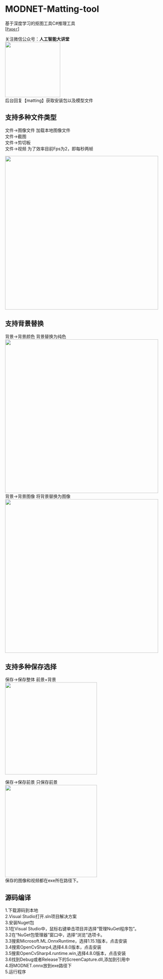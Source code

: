 # MODNET-Matting-tool
基于深度学习的抠图工具C#推理工具  
[[`Paper`](https://arxiv.org/pdf/2011.11961.pdf )]  


关注微信公众号：**人工智能大讲堂**    
<img width="180" src="https://user-images.githubusercontent.com/18625471/228743333-77abe467-2385-476d-86a2-e232c6482291.jpg">  
后台回复【matting】获取安装包以及模型文件  

## 支持多种文件类型</h2>  
 文件->图像文件 加载本地图像文件  
 文件->截图  
 文件->剪切板  
 文件->视频  为了效率目前Fps为2，即每秒两帧

 <img width="500" src="https://user-images.githubusercontent.com/18625471/258716872-9098bd15-165b-41b8-9fe4-77cc7d42a94c.png">  
 
 ## 支持背景替换</h2>  
 背景->背景颜色 背景替换为纯色  
 <img width="500" src="https://user-images.githubusercontent.com/18625471/258718249-be1ccc3b-bc17-4b52-b77b-42761a75f5e6.png">  
 背景->背景图像  将背景替换为图像  
 <img width="500" src="https://user-images.githubusercontent.com/18625471/258718270-b71ece79-cfc6-408c-a089-12e3eb807085.png">  

  ## 支持多种保存选择</h2>  
  保存->保存整体  前景+背景  
  <img width="300" src="https://user-images.githubusercontent.com/18625471/258719054-bf497476-c953-420f-a0a3-228545c7a60d.png">   
  
  保存->保存前景  只保存前景  
  <img width="300" src="https://user-images.githubusercontent.com/18625471/258719046-f863bb9e-7334-45cd-ab7c-2b33aa044810.png">   
  保存的图像和视频都在exe所在路径下。  
  


 ## 源码编译</h2>  
 1.下载源码到本地  
 2.Visual Studio打开.sln项目解决方案  
 3.安装Nuget包  
  3.1在Visual Studio中，鼠标右键单击项目并选择“管理NuGet程序包”。  
  3.2在“NuGet包管理器”窗口中，选择“浏览”选项卡。  
  3.3搜索Microsoft.ML.OnnxRuntime，选择1.15.1版本，点击安装  
  3.4搜索OpenCvSharp4,选择4.8.0版本，点击安装  
  3.5搜索OpenCvSharp4.runtime.win,选择4.8.0版本，点击安装  
  3.6找到Debug或者Release下的ScreenCapture.dll,添加到引用中  
 4.将MODNET.onnx放到exe路径下  
 5.运行程序
